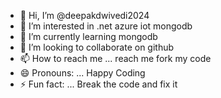 - 👋 Hi, I’m @deepakdwivedi2024
- 👀 I’m interested in .net azure iot mongodb
- 🌱 I’m currently learning mongodb
- 💞️ I’m looking to collaborate on github
- 📫 How to reach me ... reach me fork my code
- 😄 Pronouns: ... Happy Coding
- ⚡ Fun fact: ... Break the code and fix it

<!---
deepakdwivedi2024/deepakdwivedi2024 is a ✨ special ✨ repository because its `README.md` (this file) appears on your GitHub profile.
You can click the Preview link to take a look at your changes.
--->
